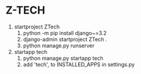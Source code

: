 # Z-TECH

1. startproject ZTech
   1. python -m pip install django~=3.2
   2. django-admin startproject ZTech .
   3. python manage.py runserver
2. startapp tech
   1. python manage.py startapp tech
   2. add 'tech', to INSTALLED_APPS in settings.py